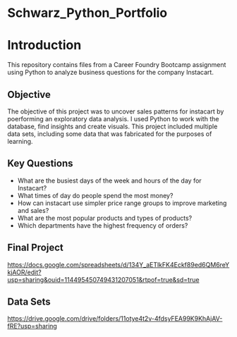 # Schwarz_Python_Portfolio
# Introduction
This repository contains files from a Career Foundry Bootcamp assignment using Python to analyze business questions for the company Instacart. 
## Objective
The objective of this project was to uncover sales patterns for instacart by poerforming an exploratory data analysis. I used Python to work with the database, find insights and create visuals. This project included multiple data sets, including some data that was fabricated for the purposes of learning.
## Key Questions
- What are the busiest days of the week and hours of the day for Instacart?
- What times of day do people spend the most money?
- How can instacart use simpler price range groups to improve marketing and sales?
- What are the most popular products and types of products?
- Which departments have the highest frequency of orders?
## Final Project
https://docs.google.com/spreadsheets/d/134Y_aETlkFK4Eckf89ed6QM6reYkjAOR/edit?usp=sharing&ouid=114495450749431207051&rtpof=true&sd=true
## Data Sets
https://drive.google.com/drive/folders/11otye4t2v-4fdsyFEA99K9KhAjAV-fRE?usp=sharing



